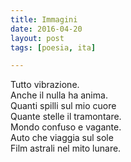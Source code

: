 ```yaml
---
title: Immagini
date: 2016-04-20
layout: post
tags: [poesia, ita]

---
```

Tutto vibrazione.  
Anche il nulla ha anima.  
Quanti spilli sul mio cuore  
Quante stelle il tramontare.  
Mondo confuso e vagante.   
Auto che viaggia sul sole  
Film astrali nel mito lunare.  
